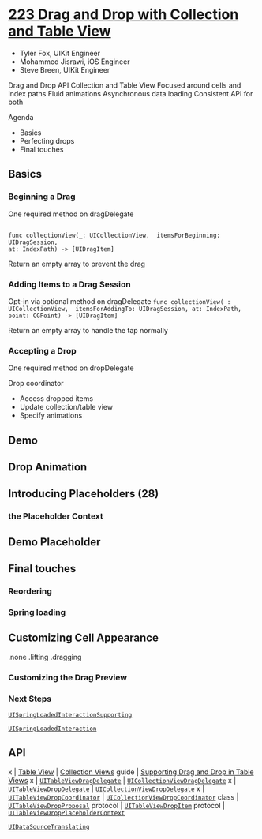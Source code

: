 
# [223 Drag and Drop with Collection and Table View](https://developer.apple.com/videos/play/wwdc2017/223/)


* Tyler Fox, UIKit Engineer
* Mohammed Jisrawi, iOS Engineer
* Steve Breen, UIKit Engineer


Drag and Drop API
Collection and Table View
Focused around cells and index paths Fluid animations
Asynchronous data loading Consistent API for both


Agenda

* Basics
* Perfecting drops
* Final touches

## Basics

### Beginning a Drag

One required method on dragDelegate
```

func collectionView(_: UICollectionView,  itemsForBeginning: UIDragSession,
at: IndexPath) -> [UIDragItem]

```
Return an empty array to prevent the drag

### Adding Items to a Drag Session

Opt-in via optional method on dragDelegate
`func collectionView(_: UICollectionView,  itemsForAddingTo: UIDragSession,
at: IndexPath,
point: CGPoint) -> [UIDragItem]`

Return an empty array to handle the tap normally

### Accepting a Drop

One required method on dropDelegate

Drop coordinator

* Access dropped items
* Update collection/table view
* Specify animations


## Demo


## Drop Animation


## Introducing Placeholders (28)


### the Placeholder Context


## Demo Placeholder


## Final touches


### Reordering


### Spring loading

## Customizing Cell Appearance

.none .lifting .dragging

### Customizing the Drag Preview


### Next Steps

[`UISpringLoadedInteractionSupporting`](https://developer.apple.com/documentation/uikit/uispringloadedinteractionsupporting)

[`UISpringLoadedInteraction`](https://developer.apple.com/documentation/uikit/uispringloadedinteraction)

## API

x | [Table View](https://developer.apple.com/documentation/uikit/views_and_controls/table_views) | [Collection Views](https://developer.apple.com/documentation/uikit/views_and_controls/collection_views)
guide | [Supporting Drag and Drop in Table Views](https://developer.apple.com/documentation/uikit/views_and_controls/table_views/supporting_drag_and_drop_in_table_views)
x | [`UITableViewDragDelegate`](https://developer.apple.com/documentation/uikit/uitableviewdragdelegate) | [`UICollectionViewDragDelegate`](https://developer.apple.com/documentation/uikit/uicollectionviewdragdelegate)
x | [`UITableViewDropDelegate`](https://developer.apple.com/documentation/uikit/uitableviewdropdelegate) | [`UICollectionViewDropDelegate`](https://developer.apple.com/documentation/uikit/uicollectionviewdropdelegate)
x | [`UITableViewDropCoordinator`](https://developer.apple.com/documentation/uikit/uitableviewdropcoordinator) | [`UICollectionViewDropCoordinator`](https://developer.apple.com/documentation/uikit/uicollectionviewdropcoordinator)
class | [`UITableViewDropProposal`](https://developer.apple.com/documentation/uikit/uitableviewdropproposal)
protocol | [`UITableViewDropItem`](https://developer.apple.com/documentation/uikit/uitableviewdropitem)
protocol | [`UITableViewDropPlaceholderContext`](https://developer.apple.com/documentation/uikit/uitableviewdropplaceholdercontext)


[`UIDataSourceTranslating`](https://developer.apple.com/documentation/uikit/uidatasourcetranslating)

